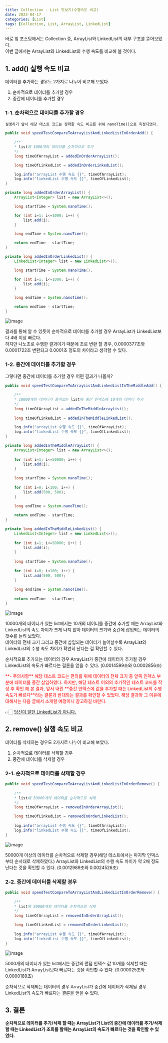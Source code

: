 ```yaml
---
title: Collection - List 맛보기(수행속도 비교)
date: 2023-04-17
categories: [List]
tags: [Collection, List, ArrayList, LinkedList]
---
```

바로 앞 포스팅에서는 Collection 중, ArrayList와 LinkedList의 내부 구조를 뜯어보았다.  
이번 글에서는 ArrayList와 LinkedList의 수행 속도를 비교해 볼 것이다. 

## 1. add() 실행 속도 비교

데이터를 추가하는 경우도 2가지로 나누어 비교해 보았다.

1. 순차적으로 데이터를 추가할 경우
2. 중간에 데이터를 추가할 경우

### 1-1. 순차적으로 데이터를 추가할 경우

`설명하기 앞서 해당 테스트 코드는 정확한 속도 비교를 위해 nanoTime()으로 측정되었다.`

```java
public void speedTestCompareToArrayListAndLinkedListInOrderAdd() {

    /**
    * list에 1000개의 데이터를 순차적으로 추가
    */
    long timeOfArrayList = addedInOrderArrayList();

    long timeOfLinkedList = addedInOrderLinkedList();

    log.info("arrayList 수행 속도 {}", timeOfArrayList);
    log.info("linkedList 수행 속도 {}", timeOfLinkedList);
}

private long addedInOrderArrayList() {
    ArrayList<Integer> list = new ArrayList<>();

    long startTime = System.nanoTime();

    for (int i=1; i<=1000; i++) {
        list.add(i);
    }

    long endTime = System.nanoTime();

    return endTime - startTime;
}

private long addedInOrderLinkedList() {
    LinkedList<Integer> list = new LinkedList<>();

    long startTime = System.nanoTime();

    for (int i=1; i<=1000; i++) {
        list.add(i);
    }

    long endTime = System.nanoTime();

    return endTime - startTime;
}
```

![image](https://user-images.githubusercontent.com/121920173/232840591-7e2f214e-5691-41c2-bb81-cabf5dc830b4.png)

결과를 통해 알 수 있듯이 순차적으로 데이터를 추가할 경우 ArrayList가 LinkedList보다 4배 이상 빠르다.  
하지만 나노초로 수행한 결과이기 때문에 초로 변환 할 경우, 0.0000377초와 0.0001722초 변환되고 0.0001초 정도의 차이라고 생각할 수 있다.

### 1-2. 중간에 데이터를 추가할 경우

그렇다면 중간에 데이터를 추가할 경우 어떤 결과가 나올까?

```java
public void speedTestCompareToArrayListAndLinkedListInTheMiddleAdd() {

    /**
    * 10000개의 데이터가 들어있는 list에 중간 인덱스에 10개의 데이터 추가
    */
    long timeOfArrayList = addedInTheMiddleArrayList();  
  
    long timeOfLinkedList = addedInTheMiddleLinkedList();

    log.info("arrayList 수행 속도 {}", timeOfArrayList);
    log.info("linkedList 수행 속도 {}", timeOfLinkedList);
}

private long addedInTheMiddleArrayList() {
    ArrayList<Integer> list = new ArrayList<>();  
	  
    for (int i=1; i<=50000; i++) {  
        list.add(i);  
    }  
  
    long startTime = System.nanoTime();  
  
    for (int i=0; i<100; i++) {  
        list.add(500, 500);  
    }  

    long endTime = System.nanoTime();  
 
    return endTime - startTime;
}

private long addedInTheMiddleLinkedList() {
    LinkedList<Integer> list = new LinkedList<>();  
	  
    for (int i=1; i<=50000; i++) {  
        list.add(i);  
    }  
  
    long startTime = System.nanoTime();  
	  
    for (int i=0; i<100; i++) {  
        list.add(500, 500);  
    }  
  
    long endTime = System.nanoTime();  
  
    return endTime - startTime;
}
```

![image](https://user-images.githubusercontent.com/121920173/234621389-44bb004c-df53-4ca7-a618-6f8af2cccaaf.png)

10000개의 데이터가 있는 list에서는 10개의 데이터를 중간에 추가할 때는 ArrayList와 LinkedList의 속도 차이가 크게 나지 않아 데이터의 크기와 중간에 삽입되는 데이터의 갯수를 늘려 보았다.  
데이터의 전체 크기 그리고 중간에 삽입되는 데이터가 늘어날수록 ArrayList와 LinkedList의 수행 속도 차이가 확연히 난다는 걸 확인할 수 있다.

순차적으로 추가되는 데이터의 경우 ArrayList가 중간에 데이터가 추가될 경우 LinkedList의 속도가 빠르다는 결론을 얻을 수 있다. (0.0014599초와 0.0002856초)

<span style="color:red;">
**- 주의사항**  
해당 테스트 코드는 편의를 위해 데이터의 전체 크기 중 앞쪽 인덱스 부분에 데이터를 중간 삽입하였다.  
하지만, 해당 테스트 이외의 추가적인 테스트 코드를 작성 후 확인 해 본 결과,  
앞서 내린 **중간 인덱스에 값을 추가할 때는 LinkedList의 수행속도가 빠르다**라는 결론과 반대되는 결과를 확인할 수 있었다.  
해당 결과와 그 이유에 대해서는 다음 글에서 소개할 예정이니 참고하길 바란다.      
</span>

👉🏻 [당신이 알던 LinkedList가 아니다.](https://j-jeongeun.github.io/posts/what_is_list(3)/)

## 2. remove() 실행 속도 비교

데이터를 삭제하는 경우도 2가지로 나누어 비교해 보았다.

1. 순차적으로 데이터를 삭제할 경우
2. 중간에 데이터를 삭제할 경우

### 2-1. 순차적으로 데이터를 삭제할 경우

```java
public void speedTestCompareToArrayListAndLinkedListInOrderRemove() {  
  
    /**  
    * list에 50000개의 데이터를 순차적으로 삭제  
    */  
    long timeOfArrayList = removedInOrderArrayList();  

    long timeOfLinkedList = removedInOrderLinkedList();  
  
    log.info("arrayList 수행 속도 {}", timeOfArrayList);  
    log.info("linkedList 수행 속도 {}", timeOfLinkedList);  
}
```

![image](https://user-images.githubusercontent.com/121920173/234609962-3da40258-2da6-4102-bf32-c4cae3e42651.png)


50000개 이상의 데이터를 순차적으로 삭제할 경우(해당 테스트에서는 마지막 인덱스부터 순서대로 삭제하였다.) ArrayList와 LinkedList의 수행 속도 차이가 약 2배 정도 난다는 것을 확인할 수 있다. (0.0012989초와  0.0024526초)

### 2-2. 중간에 데이터를 삭제할 경우

```java
public void speedTestCompareToArrayListAndLinkedListInOrderRemove() {  
  
    /**  
    * list에 50000개의 데이터를 순차적으로 삭제  
    */  
    long timeOfArrayList = removedInOrderArrayList();  

    long timeOfLinkedList = removedInOrderLinkedList();  
  
    log.info("arrayList 수행 속도 {}", timeOfArrayList);  
    log.info("linkedList 수행 속도 {}", timeOfLinkedList);  
}
```

![image](https://user-images.githubusercontent.com/121920173/234610866-f1ab6b0f-2d31-4d40-a6f3-e80f3ca004ae.png)

5000개의 데이터가 있는 list에서는 중간의 랜덤 인덱스 값 10개를 삭제할 때는 LinkedList가 ArrayList보다 빠르다는 것을 확인할 수 있다. (0.000025초와 0.0000189초)

순차적으로 삭제되는 데이터의 경우 ArrayList가 중간에 데이터가 삭제될 경우 LinkedList의 속도가 빠르다는 결론을 얻을 수 있다.

## 3. 결론

**순차적으로 데이터를 추가/삭제 할 때는 ArrayList가 List의 중간에 데이터를 추가/삭제 할 때는 LinkedList가 조회를 할때는 ArrayList의 속도가 빠르다는 것을 확인할 수 있었다.**

<script src="https://giscus.app/client.js"
        data-repo="j-jeongeun/github.io.comments"
        data-repo-id="R_kgDOJIg9UQ"
        data-category="Announcements"
        data-category-id="DIC_kwDOJIg9Uc4CVz67"
        data-mapping="pathname"
        data-strict="0"
        data-reactions-enabled="1"
        data-emit-metadata="0"
        data-input-position="bottom"
        data-theme="preferred_color_scheme"
        data-lang="ko"
        crossorigin="anonymous"
        async>
</script>